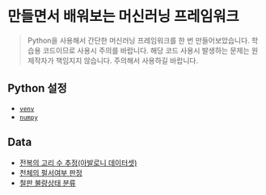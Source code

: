 # 만들면서 배워보는 머신러닝 프레임워크
> Python을 사용해서 간단한 머신러닝 프레임워크를 한 번 만들어보았습니다.
학습용 코드이므로 사용시 주의를 바랍니다. 해당 코드 사용시 발생하는 문제는 원제작자가 책임지지 않습니다. 주의해서 사용하길 바랍니다.

## Python 설정
- [`venv`](https://docs.python.org/3/library/venv.html)
- [`numpy`](https://numpy.org/)

## Data
- [전복의 고리 수 추정(아발로니 데이터셋)](https://www.kaggle.com/rodolfomendes/abalone-dataset)
- [천체의 펄서여부 판정](https://www.kaggle.com/pavanraj159/predicting-a-pulsar-star)
- [철판 불량상태 분류](https://www.kaggle.com/uciml/faulty-steel-plates)
